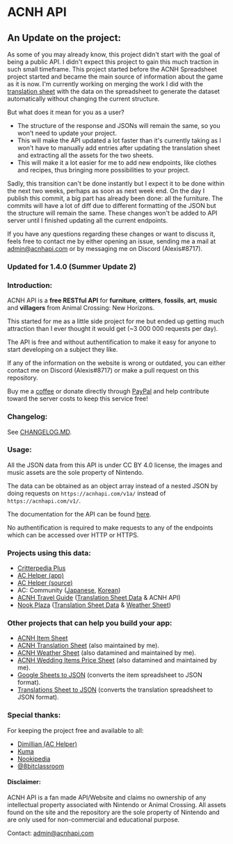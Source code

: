 # ACNH API

## An Update on the project:

As some of you may already know, this project didn't start with the goal of being a public API. I didn't expect this project to gain this much traction in such small timeframe. This project started before the ACNH Spreadsheet project started and became the main source of information about the game as it is now. I'm currently working on merging the work I did with the [translation sheet](https://bit.ly/acnh-translations) with the data on the spreadsheet to generate the dataset automatically without changing the current structure. 

But what does it mean for you as a user?

- The structure of the response and JSONs will remain the same, so you won't need to update your project.
- This will make the API updated a lot faster than it's currently taking as I won't have to manually add entries after updating the translation sheet and extracting all the assets for the two sheets.
- This will make it a lot easier for me to add new endpoints, like clothes and recipes, thus bringing more possibilities to your project.

Sadly, this transition can't be done instantly but I expect it to be done within the next two weeks, perhaps as soon as next week end. On the day I publish this commit, a big part has already been done: all the furniture. The commits will have a lot of diff due to different formatting of the JSON but the structure will remain the same. These changes won't be added to API server until I finished updating all the current endpoints.

If you have any questions regarding these changes or want to discuss it, feels free to contact me by either opening an issue, sending me a mail at admin@acnhapi.com or by messaging me on Discord (Alexis#8717).

### Updated for 1.4.0 (Summer Update 2)

### Introduction:

ACNH API is a **free RESTful API** for **furniture**, **critters**, **fossils**, **art**, **music** and **villagers** from Animal Crossing: New Horizons.

This started for me as a little side project for me but ended up getting much attraction than I ever thought it would get (~3 000 000 requests per day).

The API is free and without authentification to make it easy for anyone to start developing on a subject they like.

If any of the information on the website is wrong or outdated, you can either contact me on Discord (Alexis#8717) or make a pull request on this repository.

Buy me a [coffee](https://www.buymeacoffee.com/acnhapi) or donate directly through [PayPal](https://paypal.me/acnhapi) and help contribute toward the server costs to keep this service free!

### Changelog:
See [CHANGELOG.MD](https://github.com/alexislours/ACNHAPI/blob/master/CHANGELOG.MD).

### Usage:

All the JSON data from this API is under CC BY 4.0 license, the images and music assets are the sole property of Nintendo.

The data can be obtained as an object array instead of a nested JSON by doing requests on `https://acnhapi.com/v1a/` instead of `https://acnhapi.com/v1/`.

The documentation for the API can be found [here](https://acnhapi.com/doc).

No authentification is required to make requests to any of the endpoints which can be accessed over HTTP or HTTPS.

### Projects using this data: 
- [Critterpedia Plus](https://critterpedia-plus.mutoo.im/)
- [AC Helper (app)](https://apps.apple.com/us/app/id1508764244)
- [AC Helper (source)](https://github.com/Dimillian/ACHNBrowserUI)
- AC: Community ([Japanese](https://apps.apple.com/jp/app/id1507394206), [Korean](https://apps.apple.com/kr/app/id1507394206))
- [ACNH Travel Guide](https://apps.apple.com/us/app/acnh-travel-guide/id1502818559) ([Translation Sheet Data](https://github.com/alexislours/translation-sheet-data) & ACNH API)
- [Nook Plaza](https://nookplaza.net/) ([Translation Sheet Data](https://github.com/alexislours/translation-sheet-data) & [Weather Sheet](https://tinyurl.com/acnh-weather))

### Other projects that can help you build your app:
- [ACNH Item Sheet](https://tinyurl.com/acnh-sheet)
- [ACNH Translation Sheet](https://tinyurl.com/acnh-translation) (also maintained by me).
- [ACNH Weather Sheet](https://tinyurl.com/acnh-weather) (also datamined and maintained by me).
- [ACNH Wedding Items Price Sheet](https://tinyurl.com/acnh-wedding) (also datamined and maintained by me).
- [Google Sheets to JSON](https://github.com/acdb-team/google-sheets-to-json) (converts the item spreadsheet to JSON format).
- [Translations Sheet to JSON](https://github.com/Stun3R/acnh-translations-sheet-to-json) (converts the translation spreadsheet to JSON format).

### Special thanks:

For keeping the project free and available to all:

- [Dimillian (AC Helper)](https://github.com/Dimillian)
- [Kuma](https://github.com/kuma)
- [Nookipedia](https://nookipedia.com/wiki/Main_Page)
- [@8bitclassroom](https://twitter.com/8bitclassroom)

#### Disclaimer: 
ACNH API is a fan made API/Website and claims no ownership of any intellectual property associated with Nintendo or Animal Crossing. All assets found on the site and the repository are the sole property of Nintendo and are only used for non-commercial and educational purpose.

Contact: admin@acnhapi.com
